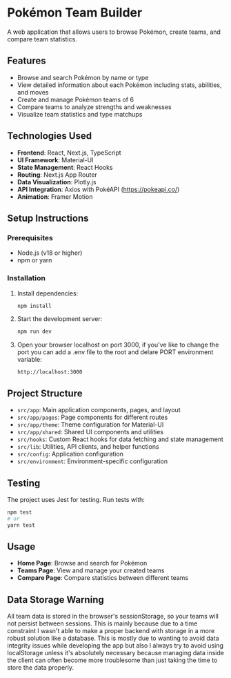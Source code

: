 # Pokémon Team Builder

A web application that allows users to browse Pokémon, create teams, and compare team statistics.

## Features

- Browse and search Pokémon by name or type
- View detailed information about each Pokémon including stats, abilities, and moves
- Create and manage Pokémon teams of 6
- Compare teams to analyze strengths and weaknesses
- Visualize team statistics and type matchups

## Technologies Used

- **Frontend**: React, Next.js, TypeScript
- **UI Framework**: Material-UI
- **State Management**: React Hooks
- **Routing**: Next.js App Router
- **Data Visualization**: Plotly.js
- **API Integration**: Axios with PokéAPI (https://pokeapi.co/)
- **Animation**: Framer Motion

## Setup Instructions

### Prerequisites

- Node.js (v18 or higher)
- npm or yarn

### Installation

1. Install dependencies:

   ```bash
   npm install
   ```

2. Start the development server:

   ```bash
   npm run dev
   ```

3. Open your browser localhost on port 3000, if you've like to change the port you can add a .env file to the root and delare PORT environment variable:
   ```
   http://localhost:3000
   ```

## Project Structure

- `src/app`: Main application components, pages, and layout
- `src/app/pages`: Page components for different routes
- `src/app/theme`: Theme configuration for Material-UI
- `src/app/shared`: Shared UI components and utilities
- `src/hooks`: Custom React hooks for data fetching and state management
- `src/lib`: Utilities, API clients, and helper functions
- `src/config`: Application configuration
- `src/environment`: Environment-specific configuration

## Testing

The project uses Jest for testing. Run tests with:

```bash
npm test
# or
yarn test
```

## Usage

- **Home Page**: Browse and search for Pokémon
- **Teams Page**: View and manage your created teams
- **Compare Page**: Compare statistics between different teams

## Data Storage Warning

All team data is stored in the browser's sessionStorage, so your teams will not persist between sessions. This is mainly because due to a time constraint I wasn't able to make a proper backend with storage in a more robust solution like a database. This is mostly due to wanting to avoid data integrity issues while developing the app but also I always try to avoid using localStorage unless it's absolutely necessary because managing data inside the client can often become more troublesome than just taking the time to store the data properly.
